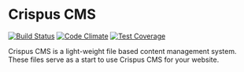 Crispus CMS
========================================
[![Build Status](https://travis-ci.org/rbnvrw/crispus.svg?branch=master)](https://travis-ci.org/rbnvrw/crispus)
[![Code Climate](https://codeclimate.com/github/rbnvrw/crispus/badges/gpa.svg)](https://codeclimate.com/github/rbnvrw/crispus)
[![Test Coverage](https://codeclimate.com/github/rbnvrw/crispus/badges/coverage.svg)](https://codeclimate.com/github/rbnvrw/crispus)

Crispus CMS is a light-weight file based content management system. These files serve as a start to use Crispus CMS for your website.